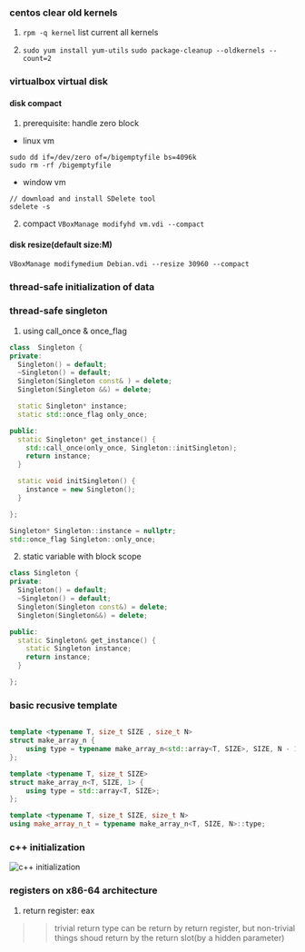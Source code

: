 ### centos clear old kernels
1. `rpm -q kernel`
    list current all kernels

2. `sudo yum install yum-utils`
    `sudo package-cleanup --oldkernels --count=2`


### virtualbox virtual disk
#### disk compact
1. prerequisite: handle zero block
- linux vm
```
sudo dd if=/dev/zero of=/bigemptyfile bs=4096k
sudo rm -rf /bigemptyfile
```

- window vm
```
// download and install SDelete tool
sdelete -s

```

2. compact
`VBoxManage modifyhd vm.vdi --compact`

#### disk resize(default size:M)
`VBoxManage modifymedium Debian.vdi --resize 30960 --compact`


### thread-safe initialization of data

### thread-safe singleton
1. using call_once & once_flag
```cpp
class  Singleton {
private:
  Singleton() = default;
  ~Singleton() = default;
  Singleton(Singleton const& ) = delete;
  Singleton(Singleton &&) = delete;

  static Singleton* instance;
  static std::once_flag only_once;

public:
  static Singleton* get_instance() {
    std::call_once(only_once, Singleton::initSingleton);
    return instance;
  }

  static void initSingleton() {
    instance = new Singleton();
  }

};

Singleton* Singleton::instance = nullptr;
std::once_flag Singleton::only_once;

```

2. static variable with block scope
```cpp
class Singleton {
private:
  Singleton() = default;
  ~Singleton() = default;
  Singleton(Singleton const&) = delete;
  Singleton(Singleton&&) = delete;

public:
  static Singleton& get_instance() {
    static Singleton instance;
    return instance;
  }

};
```

### basic recusive template
```cpp

template <typename T, size_t SIZE , size_t N>
struct make_array_n {
    using type = typename make_array_n<std::array<T, SIZE>, SIZE, N - 1>::type;
};

template <typename T, size_t SIZE>
struct make_array_n<T, SIZE, 1> {
    using type = std::array<T, SIZE>;
};

template <typename T, size_t SIZE, size_t N>
using make_array_n_t = typename make_array_n<T, SIZE, N>::type;

```


### c++ initialization
![c++ initialization](/images/cpp_init.jpg)

### registers on x86-64 architecture
1. return register: eax
>> trivial return type can be return by return register, but non-trivial things
shoud return by the return slot(by a hidden parameter)